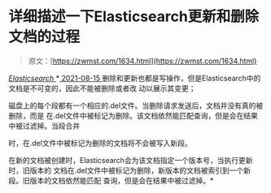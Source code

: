 <!--yml
category: 未分类
date: 0001-01-01 00:00:00
-->

# 详细描述一下Elasticsearch更新和删除文档的过程

> 原文：[https://zwmst.com/1634.html](https://zwmst.com/1634.html)

   [ *Elasticsearch* ](https://zwmst.com/elasticsearch)*[ <time datetime="2021-08-15T15:58:49+08:00"> 2021-08-15 </time> ](https://zwmst.com/1634.html)  删除和更新也都是写操作，但是Elasticsearch中的文档是不可变的，因此不能被删除或者改 动以展示其变更；

磁盘上的每个段都有一个相应的.del文件。当删除请求发送后，文档并没有真的被删除，而是 在.del文件中被标记为删除。该文档依然能匹配查询，但是会在结果中被过滤掉。当段合并

时，在.del文件中被标记为删除的文档将不会被写入新段。

在新的文档被创建时，Elasticsearch会为该文档指定一个版本号，当执行更新时，旧版本的 文档在.del文件中被标记为删除，新版本的文档被索引到一个新段。旧版本的文档依然能匹配 查询，但是会在结果中被过滤掉。*